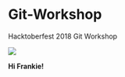 # Git-Workshop
Hacktoberfest 2018 Git Workshop

![](https://hacktoberfestguam.com/wp-content/uploads/2018/09/computer_L-e1538055463537-350x350.png)

**Hi Frankie!**
